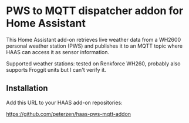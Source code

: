 
# PWS to MQTT dispatcher addon for Home Assistant

This Home Assistant add-on retrieves live weather data from a WH2600 personal weather station (PWS) and publishes it to an MQTT topic where HAAS can access it as sensor information.

Supported weather stations: tested on Renkforce WH260, probably also supports Froggit units but I can't verify it.

## Installation

Add this URL to your HAAS add-on repositories:

https://github.com/peterzen/haas-pws-mqtt-addon

